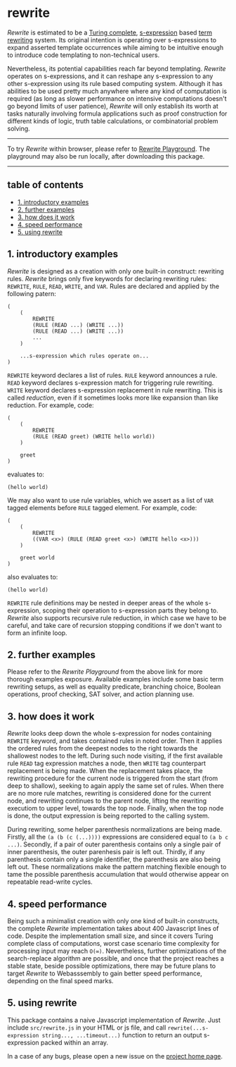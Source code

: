 # rewrite

*Rewrite* is estimated to be a [Turing complete](https://en.wikipedia.org/wiki/Turing_completeness), [s-expression](https://en.wikipedia.org/wiki/S-expression) based [term rewriting](https://en.wikipedia.org/wiki/Rewriting) system. Its original intention is operating over s-expressions to expand asserted template occurrences while aiming to be intuitive enough to introduce code templating to non-technical users.

Nevertheless, its potential capabilities reach far beyond templating. *Rewrite* operates on s-expressions, and it can reshape any s-expression to any other s-expression using its rule based computing system. Although it has abilities to be used pretty much anywhere where any kind of computation is required (as long as slower performance on intensive computations doesn't go beyond limits of user patience), *Rewrite* will only establish its worth at tasks naturally involving formula applications such as proof construction for different kinds of logic, truth table calculations, or combinatorial problem solving.

---

To try *Rewrite* within browser, please refer to [Rewrite Playground](https://contrast-zone.github.io/rewrite/playground/index.html). The playground may also be run locally, after downloading this package.

---

## table of contents

- [1. introductory examples](#1-introductory-examples)
- [2. further examples](#2-further-examples)
- [3. how does it work](#3-how-does-it-work)
- [4. speed performance](#4-speed-performance)
- [5. using rewrite](#5-using-rewrite)

## 1. introductory examples

*Rewrite* is designed as a creation with only one built-in construct: rewriting rules. *Rewrite* brings only five keywords for declaring rewriting rules: `REWRITE`, `RULE`, `READ`, `WRITE`, and `VAR`. Rules are declared and applied by the following patern:

    (
        (
            REWRITE
            (RULE (READ ...) (WRITE ...))
            (RULE (READ ...) (WRITE ...))
            ...
        )
        
        ...s-expression which rules operate on...
    )

`REWRITE` keyword declares a list of rules. `RULE` keyword announces a rule. `READ` keyword declares s-expression match for triggering rule rewriting. `WRITE` keyword declares s-expression replacement in rule rewriting. This is called *reduction*, even if it sometimes looks more like expansion than like reduction. For example, code:

    (
        (
            REWRITE
            (RULE (READ greet) (WRITE hello world))
        )
        
        greet
    )

evaluates to:

    (hello world)

We may also want to use rule variables, which we assert as a list of `VAR` tagged elements before `RULE` tagged element. For example, code:

    (
        (
            REWRITE
            ((VAR <x>) (RULE (READ greet <x>) (WRITE hello <x>)))
        )
        
        greet world
    )

also evaluates to:

    (hello world)

`REWRITE` rule definitions may be nested in deeper areas of the whole s-expression, scoping their operation to s-expression parts they belong to. *Rewrite* also supports recursive rule reduction, in which case we have to be careful, and take care of recursion stopping conditions if we don't want to form an infinite loop.

## 2. further examples

Please refer to the *Rewrite Playground* from the above link for more thorough examples exposure. Available examples include some basic term rewriting setups, as well as equality predicate, branching choice, Boolean operations, proof checking, SAT solver, and action planning use.

## 3. how does it work

*Rewrite* looks deep down the whole s-expression for nodes containing `REWRITE` keyword, and takes contained rules in noted order. Then it applies the ordered rules from the deepest nodes to the right towards the shallowest nodes to the left. During such node visiting, if the first available rule `READ` tag expression matches a node, then `WRITE` tag counterpart replacement is being made. When the replacement takes place, the rewriting procedure for the current node is triggered from the start (from deep to shallow), seeking to again apply the same set of rules. When there are no more rule matches, rewriting is considered done for the current node, and rewriting continues to the parent node, lifting the rewriting executiom to upper level, towards the top node. Finally, when the top node is done, the output expression is being reported to the calling system.

During rewriting, some helper parenthesis normalizations are being made. Firstly, all the `(a (b (c (...))))` expressions are considered equal to `(a b c ...)`. Secondly, if a pair of outer parenthesis contains only a single pair of inner parenthesis, the outer parenhesis pair is left out. Thirdly, if any parenthesis contain only a single identifier, the parenthesis are also being left out. These normalizations make the pattern matching flexible enough to tame the possible parenthesis accumulation that would otherwise appear on repeatable read-write cycles.

## 4. speed performance

Being such a minimalist creation with only one kind of built-in constructs, the complete *Rewrite* implementation takes about 400 Javascript lines of code. Despite the implementation small size, and since it covers Turing complete class of computations, worst case scenario time complexity for processing input may reach `O(∞)`. Nevertheless, further optimizations of the search-replace algorithm are possible, and once that the project reaches a stable state, beside possible optimizations, there may be future plans to target *Rewrite* to Webasssembly to gain better speed performance, depending on the final speed marks.

## 5. using rewrite

This package contains a naive Javascript implementation of *Rewrite*. Just include `src/rewrite.js` in your HTML or js file, and call `rewrite(...s-expression string..., ...timeout...)` function to return an output s-expression packed within an array.

In a case of any bugs, please open a new issue on the [project home page](https://github.com/contrast-zone/rewrite).

